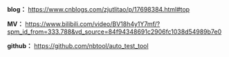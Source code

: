 
**blog：** https://www.cnblogs.com/zjutlitao/p/17698384.html#top

**MV：** https://www.bilibili.com/video/BV18h4y1Y7mf/?spm_id_from=333.788&vd_source=84f94348691c2906fc1038d54989b7e0

**github：** https://github.com/nbtool/auto_test_tool
